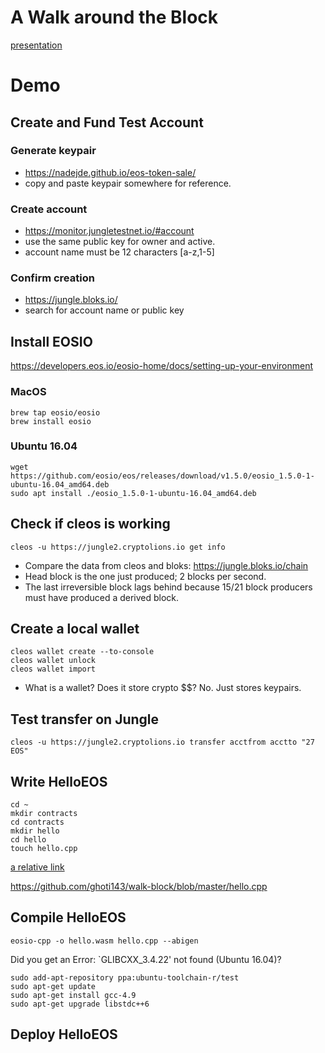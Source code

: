 # A Walk around the Block

[presentation](https://docs.google.com/presentation/d/1wpFkVgbCGXkOxuqxXAkZB3ndHq4Z_ZjP17q0lh5FLfw/edit?usp=sharing)

# Demo

## Create and Fund Test Account

### Generate keypair
* https://nadejde.github.io/eos-token-sale/
* copy and paste keypair somewhere for reference.

### Create account
* https://monitor.jungletestnet.io/#account
* use the same public key for owner and active.
* account name must be 12 characters [a-z,1-5]

### Confirm creation
* https://jungle.bloks.io/
* search for account name or public key

## Install EOSIO

https://developers.eos.io/eosio-home/docs/setting-up-your-environment

### MacOS
```
brew tap eosio/eosio
brew install eosio
```

### Ubuntu 16.04
```
wget https://github.com/eosio/eos/releases/download/v1.5.0/eosio_1.5.0-1-ubuntu-16.04_amd64.deb
sudo apt install ./eosio_1.5.0-1-ubuntu-16.04_amd64.deb
```

## Check if cleos is working

```
cleos -u https://jungle2.cryptolions.io get info
```

* Compare the data from cleos and bloks: https://jungle.bloks.io/chain
* Head block is the one just produced; 2 blocks per second.  
* The last irreversible block lags behind because 15/21 block producers must have produced a derived block.

## Create a local wallet

```
cleos wallet create --to-console
cleos wallet unlock
cleos wallet import
```

* What is a wallet?  Does it store crypto $$?  No.  Just stores keypairs.

## Test transfer on Jungle

```
cleos -u https://jungle2.cryptolions.io transfer acctfrom acctto "27 EOS" 
```

## Write HelloEOS

```
cd ~
mkdir contracts
cd contracts
mkdir hello
cd hello
touch hello.cpp
```

[a relative link](hello.cpp)

https://github.com/ghoti143/walk-block/blob/master/hello.cpp

## Compile HelloEOS

```
eosio-cpp -o hello.wasm hello.cpp --abigen
```

Did you get an Error: `GLIBCXX_3.4.22' not found (Ubuntu 16.04)?
```
sudo add-apt-repository ppa:ubuntu-toolchain-r/test
sudo apt-get update
sudo apt-get install gcc-4.9
sudo apt-get upgrade libstdc++6
```

## Deploy HelloEOS

